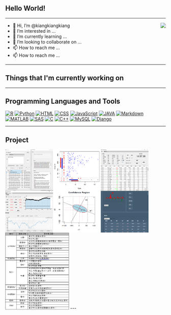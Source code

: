 
    
## Hello World!

---
<img align="right" src="https://github-readme-stats-anuraghazra1.vercel.app/api/top-langs/?username=kiangkiangkiang&layout=compact&theme=onedark" />

- 👋 Hi, I’m @kiangkiangkiang
- 👀 I’m interested in ...
- 🌱 I’m currently learning ...
- 💞️ I’m looking to collaborate on ...
- 📫 How to reach me ...
- 📫 How to reach me ...
<!---
kiangkiangkiang/kiangkiangkiang is a ✨ special ✨ repository because its `README.md` (this file) appears on your GitHub profile.
You can click the Preview link to take a look at your changes.
--->


---
## Things that I'm currently working on
---

## Programming Languages and Tools

<p>    
    <a href="#"><img alt="R" src="https://img.shields.io/badge/R%20-%2300599R.svg?logo=R%2B%2B&logoColor=white"></a>
    <a href="#"><img alt="Python"  src="https://img.shields.io/badge/python%20-%23F7DF1E.svg?logo=python&logoColor=black"></a>
    <a href="#"><img alt="HTML" src="https://img.shields.io/badge/HTML%20-%23E34F26.svg?logo=html5&logoColor=white"></a>
    <a href="#"><img alt="CSS" src="https://img.shields.io/badge/CSS%20-%231572B6.svg?logo=css3&logoColor=white"></a>
    <a href="#"><img alt="JavaScript" src="https://img.shields.io/badge/JavaScript%20-%23F7DF1E.svg?logo=javascript&logoColor=black"></a>  
    <a href="#"><img alt="JAVA" src="https://img.shields.io/badge/JAVA%20-%23E34F26.svg?logo=JAVA&logoColor=white"></a>
    <a href="#"><img alt="Markdown" src="https://img.shields.io/badge/Markdown-%23000000.svg?logo=markdown&logoColor=white"></a>
    <a href="#"><img alt="MATLAB"  src="https://img.shields.io/badge/MATLAB%20-%23E34F26.svg?logo=MATLAB&logoColor=white"></a>
    <a href="#"><img alt="SAS"  src="https://img.shields.io/badge/SAS%20-%231572B6.svg?logo=sas&logoColor=white"></a>
    <a href="#"><img alt="C" src="https://img.shields.io/badge/C%20-%232370ED.svg?logo=c&logoColor=white"></a>
    <a href="#"><img alt="C++" src="https://img.shields.io/badge/C++%20-%2300599C.svg?logo=c%2B%2B&logoColor=white"></a>
    <a href="#"><img alt="MySQL"  src="https://img.shields.io/badge/MySQL-%23000000.svg?logo=MySQL&logoColor=white"></a>
    <a href="#"><img alt="Django"  src="https://img.shields.io/badge/Django%20-%23F7DF1E.svg?logo=Django&logoColor=black"></a>
</p>



---


## Project

<p>
<img src="profileDoc/matlab_sql3.png" width="150" aligh="left" style="float:left" height="130">
<img src="profileDoc/MissingValue2.png" width="150" aligh="left" style="float:left" height="130">
<img src="profileDoc/matlab_stocks.png" width="150" aligh="left" style="float:left" height="130">
<img src="profileDoc/matlab_stocks2.png" width="150" aligh="left" style="float:left" height="130">
<img src="profileDoc/multivariate2.png" width="150" aligh="left" style="float:left" height="130">
<img src="profileDoc/django_stocks2.png" width="150" aligh="left" style="float:left" height="130">
</p>


<img src="https://github.com/kiangkiangkiang/Apartment-Recommended-system/blob/main/github_img/dataset1.png?raw=true" width="200" aligh="center">
---
